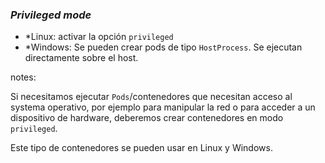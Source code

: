 ### _Privileged mode_
* *Linux: activar la opción `privileged`
* *Windows: Se pueden crear pods de tipo `HostProcess`. Se ejecutan directamente sobre el host.

notes:

Si necesitamos ejecutar `Pods`/contenedores que necesitan acceso al systema operativo, por ejemplo
para manipular la red o para acceder a un dispositivo de hardware, deberemos 
crear contenedores en modo `privileged`.

Este tipo de contenedores se pueden usar en Linux y Windows.
